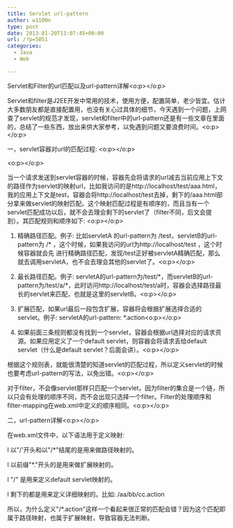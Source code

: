 ```yaml
---
title: Servlet url-pattern
author: w1100n
type: post
date: 2013-01-20T13:07:45+00:00
url: /?p=5051
categories:
  - Java
  - Web

---
```

Servlet和Filter的url匹配以及url-pattern详解<o:p></o:p>


Servlet和filter是J2EE开发中常用的技术，使用方便，配置简单，老少皆宜。估计大多数朋友都是直接配置用，也没有关心过具体的细节，今天遇到一个问题，上网查了servlet的规范才发现，servlet和filter中的url-pattern还是有一些文章在里面的，总结了一些东西，放出来供大家参考，以免遇到问题又要浪费时间。<o:p></o:p>

一，servlet容器对url的匹配过程: <o:p></o:p>

<o:p></o:p>

当一个请求发送到servlet容器的时候，容器先会将请求的url减去当前应用上下文的路径作为servlet的映射url，比如我访问的是http://localhost/test/aaa.html，我的应用上下文是test，容器会将http://localhost/test去掉，剩下的/aaa.html部分拿来做servlet的映射匹配。这个映射匹配过程是有顺序的，而且当有一个servlet匹配成功以后，就不会去理会剩下的servlet了（filter不同，后文会提到）。其匹配规则和顺序如下: <o:p></o:p>

1. 精确路径匹配。例子: 比如servletA 的url-pattern为 /test，servletB的url-pattern为 /* ，这个时候，如果我访问的url为http://localhost/test ，这个时候容器就会先 进行精确路径匹配，发现/test正好被servletA精确匹配，那么就去调用servletA，也不会去理会其他的servlet了。<o:p></o:p>

2. 最长路径匹配。例子: servletA的url-pattern为/test/\*，而servletB的url-pattern为/test/a/\*，此时访问http://localhost/test/a时，容器会选择路径最长的servlet来匹配，也就是这里的servletB。<o:p></o:p>

3. 扩展匹配，如果url最后一段包含扩展，容器将会根据扩展选择合适的servlet。例子: servletA的url-pattern: *.action<o:p></o:p>

4. 如果前面三条规则都没有找到一个servlet，容器会根据url选择对应的请求资源。如果应用定义了一个default servlet，则容器会将请求丢给default servlet（什么是default servlet？后面会讲）。<o:p></o:p>

根据这个规则表，就能很清楚的知道servlet的匹配过程，所以定义servlet的时候也要考虑url-pattern的写法，以免出错。<o:p></o:p>

对于filter，不会像servlet那样只匹配一个servlet，因为filter的集合是一个链，所以只会有处理的顺序不同，而不会出现只选择一个filter。Filter的处理顺序和filter-mapping在web.xml中定义的顺序相同。<o:p></o:p>

二，url-pattern详解<o:p></o:p>

在web.xml文件中，以下语法用于定义映射: 

l 以"/'开头和以"/*"结尾的是用来做路径映射的。

l 以前缀"*."开头的是用来做扩展映射的。

l "/" 是用来定义default servlet映射的。

l 剩下的都是用来定义详细映射的。比如:  /aa/bb/cc.action

所以，为什么定义"/*.action"这样一个看起来很正常的匹配会错？因为这个匹配即属于路径映射，也属于扩展映射，导致容器无法判断。